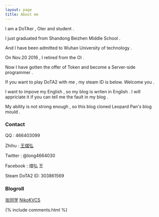 ```yaml
---
layout: page
title: About me
---
```


<link rel="stylesheet" href="../css/buttons.css">

I am a DoTAer , OIer and student .

<p>

I just graduated from Shandong Beizhen Middle School .

<p>

And I have been admitted to Wuhan University of technology .

<p>

On Nov.20 2016 , I retired from the OI .

<p>
  
Now I have gotten the offer of Token and become a Server-side programmer .

<p>

If you want to play DoTA2 with me , my steam ID is below. Welcome you .

<p>

I want to impove my English , so my blog is writen in English . I will appriciate it if you can tell me the fault in my blog .

<p>

My ability is not strong enough , so this blog cloned Leopard Pan's blog mould .

<p>

<h3> Contact </h3>

<p>

QQ : 466403099

<p>

Zhihu : [王熠弘](https://www.zhihu.com/people/DarkKris)

<p>

Twitter : @long4664030

<p>

Facebook : 熠弘 王

<p>

Steam DoTA2 ID: 303861569

<p>

<h3> Blogroll </h3>

<p>

<a href="http://blog.zhangone.top/" class="button button-raised button-pill button-inverse">张同学</a>
<a href="https://nikokvcs.github.io/" class="button button-raised button-pill button-inverse" >NikoKVCS</a>  

<p>

{% include comments.html %}



